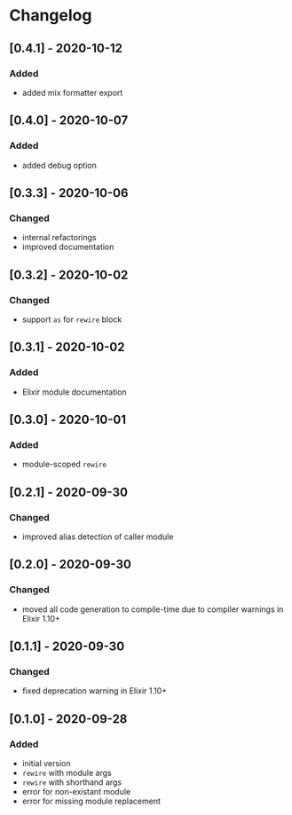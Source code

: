 # Changelog


## [0.4.1] - 2020-10-12

### Added
* added mix formatter export


## [0.4.0] - 2020-10-07

### Added
* added debug option


## [0.3.3] - 2020-10-06

### Changed
* internal refactorings
* improved documentation


## [0.3.2] - 2020-10-02

### Changed
* support `as` for `rewire` block


## [0.3.1] - 2020-10-02

### Added
* Elixir module documentation


## [0.3.0] - 2020-10-01

### Added
* module-scoped `rewire`


## [0.2.1] - 2020-09-30

### Changed
* improved alias detection of caller module


## [0.2.0] - 2020-09-30

### Changed
* moved all code generation to compile-time due to compiler warnings in Elixir 1.10+


## [0.1.1] - 2020-09-30

### Changed
* fixed deprecation warning in Elixir 1.10+


## [0.1.0] - 2020-09-28

### Added
* initial version
* `rewire` with module args
* `rewire` with shorthand args
* error for non-existant module
* error for missing module replacement
